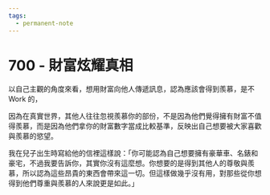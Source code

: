```yaml
---
tags:
  - permanent-note
---
```

# 700 - 財富炫耀真相

以自己主觀的角度來看，想用財富向他人傳遞訊息，認為應該會得到羨慕，是不 Work 的，



因為在真實世界，其他人往往忽視羨慕你的部份，不是因為他們覺得擁有財富不值得羨慕，而是因為他們拿你的財富數字當成比較基準，反映出自己想要被大家喜歡與羨慕的慾望。 



 我在兒子出生時寫給他的信裡這樣說：「你可能認為自己想要擁有豪華車、名錶和豪宅，不過我要告訴你，其實你沒有這麼想。你想要的是得到其他人的尊敬與羨慕，所以認為這些昂貴的東西會帶來這一切。但這樣做幾乎沒有用，對那些從你想得到他們尊重與羨慕的人來說更是如此。」